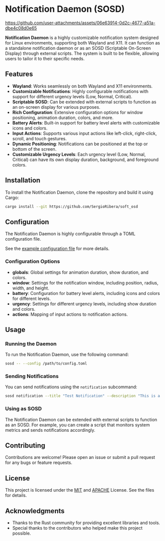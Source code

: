 # Notification Daemon (SOSD)

https://github.com/user-attachments/assets/06e63914-0d2c-4677-a51a-dbe4c08d0e65

**Notification Daemon** is a highly customizable notification system designed for Linux environments, supporting both Wayland and X11. It can function as a standalone notification daemon or as an SOSD (Scriptable On-Screen Display) through external scripts. The system is built to be flexible, allowing users to tailor it to their specific needs.

## Features

- **Wayland**: Works seamlessly on both Wayland and X11 environments.
- **Customizable Notifications**: Highly configurable notifications with support for different urgency levels (Low, Normal, Critical).
- **Scriptable SOSD**: Can be extended with external scripts to function as an on-screen display for various purposes.
- **Rich Configuration**: Extensive configuration options for window positioning, animation duration, colors, and more.
- **Battery Alerts**: Built-in support for battery level alerts with customizable icons and colors.
- **Input Actions**: Supports various input actions like left-click, right-click, scroll, and touch gestures.
- **Dynamic Positioning**: Notifications can be positioned at the top or bottom of the screen.
- **Customizable Urgency Levels**: Each urgency level (Low, Normal, Critical) can have its own display duration, background, and foreground colors.

## Installation

To install the Notification Daemon, clone the repository and build it using Cargo:

```bash
cargo install --git https://github.com/SergioRibera/soft_osd
```

## Configuration

The Notification Daemon is highly configurable through a TOML configuration file.

See the [example configuration file](./sosd.example.toml) for more details.

### Configuration Options

- **globals**: Global settings for animation duration, show duration, and colors.
- **window**: Settings for the notification window, including position, radius, width, and height.
- **battery**: Configuration for battery level alerts, including icons and colors for different levels.
- **urgency**: Settings for different urgency levels, including show duration and colors.
- **actions**: Mapping of input actions to notification actions.

## Usage

### Running the Daemon

To run the Notification Daemon, use the following command:

```bash
sosd -- --config /path/to/config.toml
```

### Sending Notifications

You can send notifications using the `notification` subcommand:

```bash
sosd notification --title "Test Notification" --description "This is a test notification" --urgency Normal
```

### Using as SOSD

The Notification Daemon can be extended with external scripts to function as an SOSD. For example, you can create a script that monitors system metrics and sends notifications accordingly.

## Contributing

Contributions are welcome! Please open an issue or submit a pull request for any bugs or feature requests.

## License

This project is licensed under the [MIT](./LICENSE-MIT) and [APACHE](./LICENSE-APACHE) License. See the files for details.

## Acknowledgments

- Thanks to the Rust community for providing excellent libraries and tools.
- Special thanks to the contributors who helped make this project possible.
